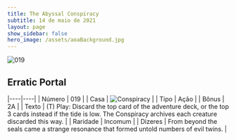 ```yaml
---
title: The Abyssal Conspiracy
subtitle: 14 de maio de 2021
layout: page
show_sidebar: false
hero_image: /assets/aoaBackground.jpg
---
```


![019](https://cards-keyforge.s3.eu-north-1.amazonaws.com/media/en/tac/019.png)

## Erratic Portal

|----|----|
| Número | 019 |
| Casa | ![Conspiracy](https://raw.githubusercontent.com/cardsofkeyforge/cardsofkeyforge.github.io/master/rotk/conspiracy.png "Conspiracy") |
| Tipo | Ação |
| Bônus | 2A |
| Texto | (T) Play: Discard the top card of the adventure deck, or the top 3 cards instead if the tide is low. The Conspiracy archives each creature discarded this way. |
| Raridade | Incomum |
| Dizeres | From beyond the seals came a strange resonance that formed untold numbers of evil twins. |
